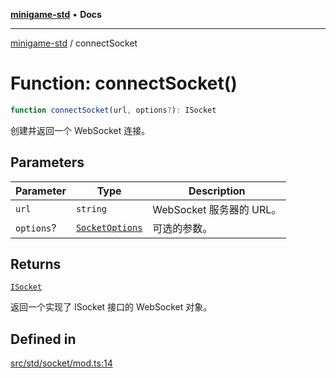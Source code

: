 [**minigame-std**](../README.md) • **Docs**

***

[minigame-std](../README.md) / connectSocket

# Function: connectSocket()

```ts
function connectSocket(url, options?): ISocket
```

创建并返回一个 WebSocket 连接。

## Parameters

| Parameter | Type | Description |
| ------ | ------ | ------ |
| `url` | `string` | WebSocket 服务器的 URL。 |
| `options`? | [`SocketOptions`](../type-aliases/SocketOptions.md) | 可选的参数。 |

## Returns

[`ISocket`](../interfaces/ISocket.md)

返回一个实现了 ISocket 接口的 WebSocket 对象。

## Defined in

[src/std/socket/mod.ts:14](https://github.com/JiangJie/minigame-std/blob/22787d0fd0cff776ed579de48ccf7523d9e4ce53/src/std/socket/mod.ts#L14)
